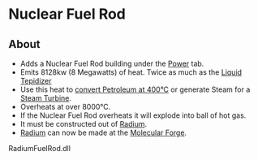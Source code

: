 
# Nuclear Fuel Rod

## About
* Adds a Nuclear Fuel Rod building under the [Power](https://oxygennotincluded.gamepedia.com/Power) tab.
* Emits 8128kw (8 Megawatts) of heat. Twice as much as the [Liquid Tepidizer](https://oxygennotincluded.gamepedia.com/Liquid_Tepidizer)
* Use this heat to [convert Petroleum at 400&deg;C](https://oxygennotincluded.gamepedia.com/Crude_Oil) or generate Steam for a [Steam Turbine](https://oxygennotincluded.gamepedia.com/Steam_Turbine).
* Overheats at over 8000&deg;C.
* If the Nuclear Fuel Rod overheats it will explode into ball of hot gas.
* It must be constructed out of [Radium](https://oxygennotincluded.gamepedia.com/Radium).
* [Radium](https://oxygennotincluded.gamepedia.com/Radium) can now be made at the [Molecular Forge](https://oxygennotincluded.gamepedia.com/Molecular_Forge).


RadiumFuelRod.dll
